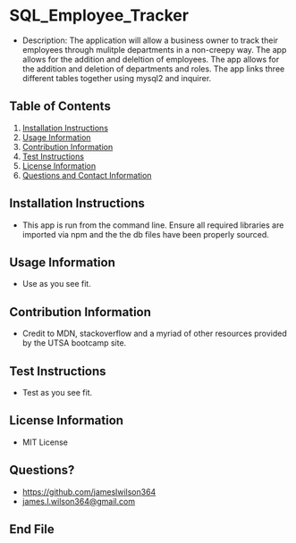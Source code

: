 # SQL_Employee_Tracker
    
- Description: The application will allow a business owner to track their employees through mulitple departments in a non-creepy way.  The app allows for the addition and deleltion of employees.  The app allows for the addition and deletion of departments and roles.  The app links three different tables together using mysql2 and inquirer.


## Table of Contents
1. [Installation Instructions](#installation)
2. [Usage Information](#usage)
3. [Contribution Information](#cont)
4. [Test Instructions](#test)
5. [License Information](#license)
6. [Questions and Contact Information](#questions)

<a id="installation"></a>
## Installation Instructions
- This app is run from the command line.  Ensure all required libraries are imported via npm and the the db files have been properly sourced.

<a id="usage"></a>
## Usage Information
- Use as you see fit.

<a id="cont"></a>
## Contribution Information
- Credit to MDN, stackoverflow and a myriad of other resources provided by the UTSA bootcamp site.

<a id="test"></a>
## Test Instructions
- Test as you see fit.

<a id="license"></a>
## License Information
- MIT License

<a id="questions"></a>
## Questions?
- https://github.com/jameslwilson364
- james.l.wilson364@gmail.com

## End File
